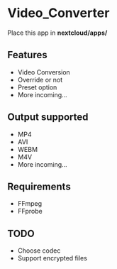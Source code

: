 # Video_Converter
Place this app in **nextcloud/apps/**

## Features

* Video Conversion
* Override or not
* Preset option
* More incoming...

## Output supported

* MP4
* AVI
* WEBM
* M4V
* More incoming...

## Requirements

* FFmpeg
* FFprobe

## TODO

* Choose codec
* Support encrypted files
